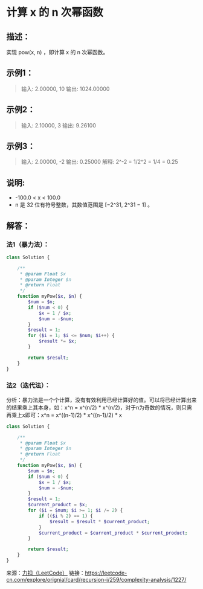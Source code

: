 # 计算 x 的 n 次幂函数


## 描述：

实现 pow(x, n) ，即计算 x 的 n 次幂函数。


## 示例1：

> 输入: 2.00000, 10
> 输出: 1024.00000

## 示例2：

> 输入: 2.10000, 3
> 输出: 9.26100

## 示例3：


> 输入: 2.00000, -2
> 输出: 0.25000
> 解释: 2^-2 = 1/2^2 = 1/4 = 0.25


## 说明:

- -100.0 < x < 100.0
- n 是 32 位有符号整数，其数值范围是 [−2^31, 2^31 − 1] 。


## 解答：

### 法1（暴力法）：

```php
class Solution {

    /**
     * @param Float $x
     * @param Integer $n
     * @return Float
     */
    function myPow($x, $n) {
        $num = $n;
        if ($num < 0) {
            $x = 1 / $x;
            $num = -$num;
        }
        $result = 1;
        for ($i = 1; $i <= $num; $i++) {
            $result *= $x;
        }

        return $result;
    }
}
```

### 法2（迭代法）：

分析：暴力法是一个个计算，没有有效利用已经计算好的值。可以将已经计算出来的结果乘上其本身，如：x^n = x^(n/2) * x^(n/2)，对于n为奇数的情况，则只需再乘上x即可：x^n = x^((n-1)/2) * x^((n-1)/2) * x

```php
class Solution {

    /**
     * @param Float $x
     * @param Integer $n
     * @return Float
     */
    function myPow($x, $n) {
        $num = $n;
        if ($num < 0) {
            $x = 1 / $x;
            $num = -$num;
        }
        $result = 1;
        $current_product = $x;
        for ($i = $num; $i >= 1; $i /= 2) {
            if (($i % 2) == 1) {
                $result = $result * $current_product;
            }
            $current_product = $current_product * $current_product;
        }

        return $result;
    }
}
```

来源：[力扣（LeetCode）](https://leetcode-cn.com/explore/orignial/card/recursion-i/259/complexity-analysis/1227/)
链接：https://leetcode-cn.com/explore/orignial/card/recursion-i/259/complexity-analysis/1227/
